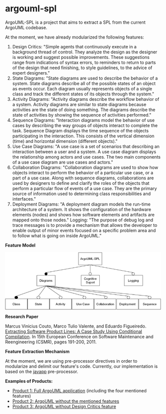 # argouml-spl

ArgoUML-SPL is a project that aims to extract a SPL from the current ArgoUML codebase.

At the moment, we have already modularized the following features:

<OL>

<LI> Design Critics: "Simple agents that continuously execute in a background thread of control. They analyze the design as the designer is working and suggest possible improvements. These suggestions range from indications of syntax errors, to reminders to return to parts of the design that need finishing, to style guidelines, to the advice of expert designers."

<LI> State Diagrams: "State diagrams are used to describe the behavior of a system. State diagrams describe all of the possible states of an object as events occur. Each diagram usually represents objects of a single class and track the different states of its objects through the system."

<LI> Activity Diagrams: "Activity diagrams describe the workflow behavior of a system. Activity diagrams are similar to state diagrams because activities are the state of doing something. The diagrams describe the state of activities by showing the sequence of activities performed."

<LI> Sequence Diagrams: "Interaction diagrams model the behavior of use cases by describing the way groups of objects interact to complete the task. Sequence Diagram displays the time sequence of the objects participating in the interaction. This consists of the vertical dimension (time) and horizontal dimension (different objects)."

<LI> Use Case Diagrams: "A use case is a set of scenarios that describing an interaction between a user and a system. A use case diagram displays the relationship among actors and use cases. The two main components of a use case diagram are use cases and actors."

<LI> Collaboration Diagrams: "Collaboration diagrams are used to show how objects interact to perform the behavior of a particular use case, or a part of a use case. Along with sequence diagrams, collaborations are used by designers to define and clarify the roles of the objects that perform a particular flow of events of a use case. They are the primary source of information used to determining class responsibilities and interfaces."

<LI> Deployment Diagrams: "A deployment diagram models the run-time architecture of a system. It shows the configuration of the hardware elements (nodes) and shows how software elements and artifacts are mapped onto those nodes."
Logging: "The purpose of debug log and trace messages is to provide a mechanism that allows the developer to enable output of minor events focused on a specific problem area and to follow what is going on inside ArgoUML."

</OL>

<P>
<B>Feature Model</B>

<img align="middle" alt="ArgoUML-SPL Feature Model" src="https://github.com/ASERG-UFMG/argouml-spl/blob/master/ArgoUML-SPL_FeatureModel.png"></center>


<B> Research Paper</B>

Marcus Vinicius Couto, Marco Tulio Valente, and Eduardo Figueiredo. <A HREF="http://homepages.dcc.ufmg.br/~mtov/pub/2011_csmr_argouml.pdf"> Extracting Software Product Lines: A Case Study Using Conditional Compilation</A>. In 15th European Conference on Software Maintenance and Reengineering (CSMR), pages 191-200, 2011.

<p>
<B>Feature Extraction Mechanism</B>

<p>At the moment, we are using pre-processor directives in order to modularize and delimit our feature's code. Currently, our implementation is based on the <a href="http://www.slashdev.ca/javapp/">javapp</a> pre-processor.</p>

<P>
<B>Examples of Products:</B>

<ul>

<li><a href="http://argouml-spl.tigris.org/downloads/argouml-spl_full.zip">Product 1: Full ArgoUML application</a> (including the four mentioned features) 

<li><a href="http://argouml-spl.tigris.org/downloads/argouml-spl_no-features.zip">Product 2: ArgoUML without the  mentioned features</a> 
		
<li><a href="http://argouml-spl.tigris.org/downloads/argouml-spl_no-cognitive.zip">Product 3: ArgoUML without Design Critics feature</a> 

</ul>

